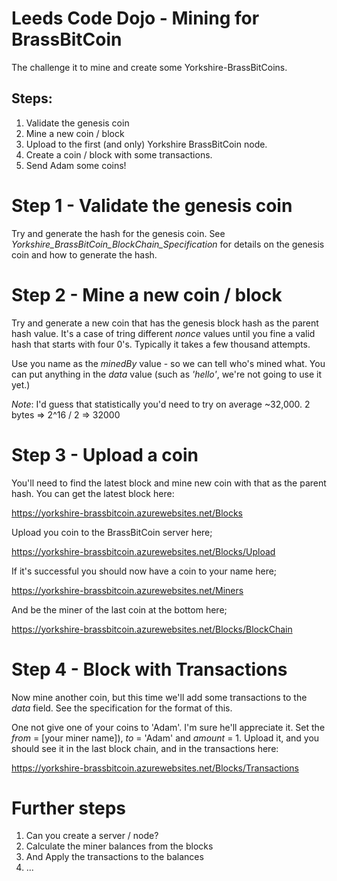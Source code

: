 # Leeds Code Dojo - Mining for BrassBitCoin 

The challenge it to mine and create some Yorkshire-BrassBitCoins.

## Steps:

1. Validate the genesis coin
1. Mine a new coin / block
1. Upload to the first (and only) Yorkshire BrassBitCoin node.
1. Create a coin / block with some transactions.
1. Send Adam some coins!

# Step 1 - Validate the genesis coin
Try and generate the hash for the genesis coin. See _Yorkshire_BrassBitCoin_BlockChain_Specification_ for details on the genesis coin and how to generate the hash.

# Step 2 - Mine a new coin / block
Try and generate a new coin that has the genesis block hash as the parent hash value. It's a case of tring different _nonce_ values until you fine a valid hash that starts with four 0's. Typically it takes a few thousand attempts. 

Use you name as the _minedBy_ value - so we can tell who's mined what. You can put anything in the _data_ value (such as _'hello'_, we're not going to use it yet.)

_Note_: I'd guess that statistically you'd need to try on average ~32,000. 2 bytes => 2^16 / 2 => 32000

# Step 3 - Upload a coin
You'll need to find the latest block and mine new coin with that as the parent hash. You can get the latest block here:

https://yorkshire-brassbitcoin.azurewebsites.net/Blocks

Upload you coin to the BrassBitCoin server here;

https://yorkshire-brassbitcoin.azurewebsites.net/Blocks/Upload

If it's successful you should now have a coin to your name here;

https://yorkshire-brassbitcoin.azurewebsites.net/Miners

And be the miner of the last coin at the bottom here;

https://yorkshire-brassbitcoin.azurewebsites.net/Blocks/BlockChain

# Step 4 - Block with Transactions

Now mine another coin, but this time we'll add some transactions to the _data_ field. See the specification for the format of this.

One not give one of your coins to 'Adam'. I'm sure he'll appreciate it. Set the _from_ = [your miner name]), _to_ = 'Adam' and _amount_ = 1. Upload it, and you should see it in the last block chain, and in the transactions here:

https://yorkshire-brassbitcoin.azurewebsites.net/Blocks/Transactions

# Further steps

1. Can you create a server / node?
1. Calculate the miner balances from the blocks
1. And Apply the transactions to the balances
1. ...
